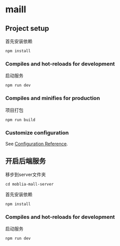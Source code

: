 # maill

## Project setup
首先安装依赖
```
npm install
```

### Compiles and hot-reloads for development
启动服务
```
npm run dev
```

### Compiles and minifies for production
项目打包
```
npm run build
```

### Customize configuration
See [Configuration Reference](https://cli.vuejs.org/config/).

## 开启后端服务
移步到server文件夹
```
cd moblia-mall-server
```
首先安装依赖
```
npm install
```

### Compiles and hot-reloads for development
启动服务
```
npm run dev
```
